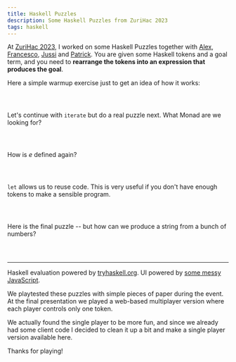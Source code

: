 ```yaml
---
title: Haskell Puzzles
description: Some Haskell Puzzles from ZuriHac 2023
tags: haskell
---
```


At [ZuriHac 2023](https://zfoh.ch/zurihac2023), I worked on some Haskell Puzzles
together with
[Alex](https://www.asayers.com/),
[Francesco](https://mazzo.li/),
[Jussi](https://github.com/joamaki) and
[Patrick](https://github.com/chpatrick).
You are given some Haskell tokens and a goal term, and you need to **rearrange
the tokens into an expression that produces the goal**.

Here a simple warmup exercise just to get an idea of how it works:

<style type="text/css">.puzzle {margin-bottom: 4em;}</style>

<div id="puzzle_iterate" class="puzzle" data-puzzle='{
    "goal": "[0,1,2,3,4]",
    "tokens": [
        {"text": "iterate", "x": 70,  "y": 40,  "hint": "(a → a) → a → [a]"},
        {"text": "0",       "x": 150, "y": 100                             },
        {"text": "succ",    "x": 100, "y": 100, "hint": "n → n"            },
        {"text": "take",    "x": 180, "y": 40,  "hint": "Int → [a] → [a]"  },
        {"text": "5",       "x": 70,  "y": 160                             },
        {"text": "(",       "x": 260, "y": 40                              },
        {"text": ")",       "x": 30,  "y": 160                             }
    ]
}'></div>

Let's continue with `iterate` but do a real puzzle next.  What Monad are we
looking for?

<div id="puzzle_join" class="puzzle" data-puzzle='{
    "goal": "32",
    "tokens": [
        {"text": "5",       "x": 50,  "y": 80                              },
        {"text": "1",       "x": 30,  "y": 140                             },
        {"text": "(+)",     "x": 200, "y": 150                             },
        {"text": "(",       "x": 120, "y": 160                             },
        {"text": ")",       "x": 240, "y": 30                              },
        {"text": "iterate", "x": 120, "y": 30,  "hint": "(a → a) → a → [a]"},
        {"text": "join",    "x": 150, "y": 100, "hint": "m (m a) → m a"    },
        {"text": "!!",      "x": 240, "y": 100, "hint": "[a] → Int → a"    }
    ]
}'></div>

How is _e_ defined again?

<div id="puzzle_e" class="puzzle" data-puzzle='{
    "goal": "2.7182818284590455",
    "tokens": [
        {"text": "sum",      "x": 260, "y": 140, "hint": "[n] → n"                },
        {"text": "(/)",      "x": 150, "y": 150                                   },
        {"text": "scanl1",   "x": 100, "y": 70,  "hint": "(a → a → a) → [a] → [a]"},
        {"text": "succ",     "x": 50,  "y": 160, "hint": "n → n"                  },
        {"text": "$",        "x": 90,  "y": 160                                   },
        {"text": "[1..100]", "x": 250, "y": 50                                    },
        {"text": "$",        "x": 200, "y": 150                                   }
    ]
}'></div>

`let` allows us to reuse code.  This is very useful if you don't have enough
tokens to make a sensible program.

<div id="puzzle_let" class="puzzle" data-puzzle='{
    "goal": "8",
    "tokens": [
        {"text": "2 + 2", "x": 60,  "y": 40 },
        {"text": "*",     "x": 110, "y": 40 },
        {"text": "2",     "x": 140, "y": 40 },
        {"text": "in",    "x": 200, "y": 70 },
        {"text": "a",     "x": 235, "y": 70 },
        {"text": "+",     "x": 270, "y": 70 },
        {"text": "+",     "x": 200, "y": 120},
        {"text": "=",     "x": 235, "y": 120},
        {"text": "b",     "x": 270, "y": 120},
        {"text": "let",   "x": 200, "y": 170},
        {"text": "a",     "x": 235, "y": 170},
        {"text": "b",     "x": 270, "y": 170}
    ]
}'></div>

Here is the final puzzle -- but how can we produce a string from a bunch of
numbers?

<div id="puzzle_fin" class="puzzle" data-puzzle='{
    "goal": "\"fin\"",
    "tokens": [
        {"text": "0",    "x": 75,  "y": 30 },
        {"text": "1",    "x": 125, "y": 30 },
        {"text": "2",    "x": 175, "y": 30 },
        {"text": "3",    "x": 225, "y": 30 },
        {"text": "$",    "x": 50,  "y": 150},
        {"text": "$",    "x": 40,  "y": 100},
        {"text": "$",    "x": 80,  "y": 110},
        {"text": "take", "x": 200, "y": 110},
        {"text": "drop", "x": 260, "y": 90 },
        {"text": "show", "x": 180, "y": 160},
        {"text": "/",    "x": 250, "y": 160}
    ]
}'></div>

---

Haskell evaluation powered by [tryhaskell.org](https://tryhaskell.org).
UI powered by [some messy JavaScript](/files/2023-06-19-haskell-puzzles.js).

We playtested these puzzles with simple pieces of paper during the event.
At the final presentation we played a web-based multiplayer version where each
player controls only one token.

We actually found the single player to be more fun, and since we already had
some client code I decided to clean it up a bit and make a single player version
available here.

Thanks for playing!

<script type="text/JavaScript" src="/files/2023-06-19-haskell-puzzles.js"></script>
